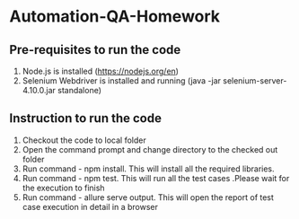 # Automation-QA-Homework

## Pre-requisites to run the code
1. Node.js is installed (https://nodejs.org/en)
2. Selenium Webdriver is installed and running (java -jar selenium-server-4.10.0.jar standalone)

## Instruction to run the code
1. Checkout the code to local folder
2. Open the command prompt and change directory to the checked out folder
3. Run command -  npm install. This will install all the required libraries.
4. Run command - npm test. This will run all the test cases .Please wait for the execution to finish
5. Run command - allure serve output. This will open the report of test case execution in detail in a browser
